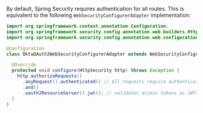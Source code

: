 By default, Spring Security requires authentication for all routes. This is equivalent to the following `WebSecurityConfigurerAdapter` implementation:

```java
import org.springframework.context.annotation.Configuration;
import org.springframework.security.config.annotation.web.builders.HttpSecurity;
import org.springframework.security.config.annotation.web.configuration.WebSecurityConfigurerAdapter;

@Configuration
class OktaOAuth2WebSecurityConfigurerAdapter extends WebSecurityConfigurerAdapter {

  @Override
  protected void configure(HttpSecurity http) throws Exception {
    http.authorizeRequests()
      .anyRequest().authenticated() // All requests require authentication
      .and()
      .oauth2ResourceServer().jwt(); // validates access tokens as JWTs
  }
}
```